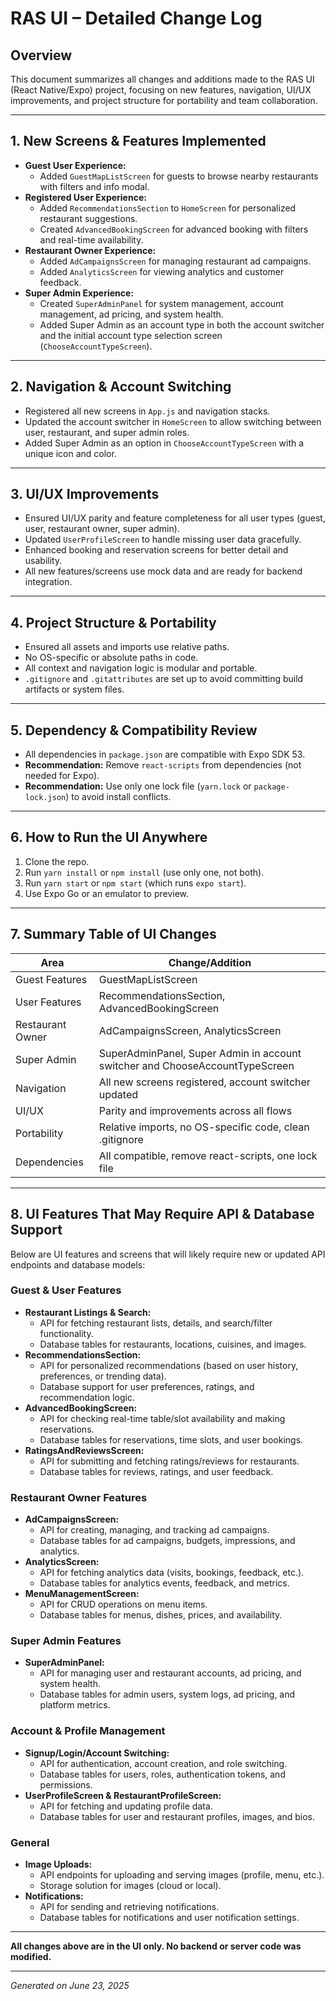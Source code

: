 # RAS UI – Detailed Change Log

## Overview
This document summarizes all changes and additions made to the RAS UI (React Native/Expo) project, focusing on new features, navigation, UI/UX improvements, and project structure for portability and team collaboration.

---

## 1. New Screens & Features Implemented
- **Guest User Experience:**
  - Added `GuestMapListScreen` for guests to browse nearby restaurants with filters and info modal.
- **Registered User Experience:**
  - Added `RecommendationsSection` to `HomeScreen` for personalized restaurant suggestions.
  - Created `AdvancedBookingScreen` for advanced booking with filters and real-time availability.
- **Restaurant Owner Experience:**
  - Added `AdCampaignsScreen` for managing restaurant ad campaigns.
  - Added `AnalyticsScreen` for viewing analytics and customer feedback.
- **Super Admin Experience:**
  - Created `SuperAdminPanel` for system management, account management, ad pricing, and system health.
  - Added Super Admin as an account type in both the account switcher and the initial account type selection screen (`ChooseAccountTypeScreen`).

---

## 2. Navigation & Account Switching
- Registered all new screens in `App.js` and navigation stacks.
- Updated the account switcher in `HomeScreen` to allow switching between user, restaurant, and super admin roles.
- Added Super Admin as an option in `ChooseAccountTypeScreen` with a unique icon and color.

---

## 3. UI/UX Improvements
- Ensured UI/UX parity and feature completeness for all user types (guest, user, restaurant owner, super admin).
- Updated `UserProfileScreen` to handle missing user data gracefully.
- Enhanced booking and reservation screens for better detail and usability.
- All new features/screens use mock data and are ready for backend integration.

---

## 4. Project Structure & Portability
- Ensured all assets and imports use relative paths.
- No OS-specific or absolute paths in code.
- All context and navigation logic is modular and portable.
- `.gitignore` and `.gitattributes` are set up to avoid committing build artifacts or system files.

---

## 5. Dependency & Compatibility Review
- All dependencies in `package.json` are compatible with Expo SDK 53.
- **Recommendation:** Remove `react-scripts` from dependencies (not needed for Expo).
- **Recommendation:** Use only one lock file (`yarn.lock` or `package-lock.json`) to avoid install conflicts.

---

## 6. How to Run the UI Anywhere
1. Clone the repo.
2. Run `yarn install` or `npm install` (use only one, not both).
3. Run `yarn start` or `npm start` (which runs `expo start`).
4. Use Expo Go or an emulator to preview.

---

## 7. Summary Table of UI Changes

| Area                | Change/Addition                                      |
|---------------------|------------------------------------------------------|
| Guest Features      | GuestMapListScreen                                   |
| User Features       | RecommendationsSection, AdvancedBookingScreen        |
| Restaurant Owner    | AdCampaignsScreen, AnalyticsScreen                   |
| Super Admin         | SuperAdminPanel, Super Admin in account switcher and ChooseAccountTypeScreen |
| Navigation          | All new screens registered, account switcher updated |
| UI/UX               | Parity and improvements across all flows             |
| Portability         | Relative imports, no OS-specific code, clean .gitignore |
| Dependencies        | All compatible, remove react-scripts, one lock file  |

---

## 8. UI Features That May Require API & Database Support

Below are UI features and screens that will likely require new or updated API endpoints and database models:

### Guest & User Features
- **Restaurant Listings & Search:**
  - API for fetching restaurant lists, details, and search/filter functionality.
  - Database tables for restaurants, locations, cuisines, and images.
- **RecommendationsSection:**
  - API for personalized recommendations (based on user history, preferences, or trending data).
  - Database support for user preferences, ratings, and recommendation logic.
- **AdvancedBookingScreen:**
  - API for checking real-time table/slot availability and making reservations.
  - Database tables for reservations, time slots, and user bookings.
- **RatingsAndReviewsScreen:**
  - API for submitting and fetching ratings/reviews for restaurants.
  - Database tables for reviews, ratings, and user feedback.

### Restaurant Owner Features
- **AdCampaignsScreen:**
  - API for creating, managing, and tracking ad campaigns.
  - Database tables for ad campaigns, budgets, impressions, and analytics.
- **AnalyticsScreen:**
  - API for fetching analytics data (visits, bookings, feedback, etc.).
  - Database tables for analytics events, feedback, and metrics.
- **MenuManagementScreen:**
  - API for CRUD operations on menu items.
  - Database tables for menus, dishes, prices, and availability.

### Super Admin Features
- **SuperAdminPanel:**
  - API for managing user and restaurant accounts, ad pricing, and system health.
  - Database tables for admin users, system logs, ad pricing, and platform metrics.

### Account & Profile Management
- **Signup/Login/Account Switching:**
  - API for authentication, account creation, and role switching.
  - Database tables for users, roles, authentication tokens, and permissions.
- **UserProfileScreen & RestaurantProfileScreen:**
  - API for fetching and updating profile data.
  - Database tables for user and restaurant profiles, images, and bios.

### General
- **Image Uploads:**
  - API endpoints for uploading and serving images (profile, menu, etc.).
  - Storage solution for images (cloud or local).
- **Notifications:**
  - API for sending and retrieving notifications.
  - Database tables for notifications and user notification settings.

---

**All changes above are in the UI only. No backend or server code was modified.**

---

*Generated on June 23, 2025*
